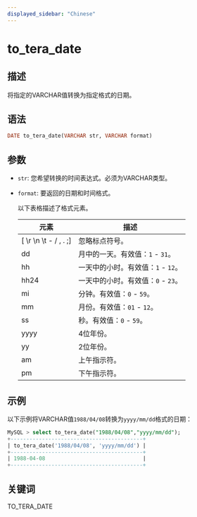 ```yaml
---
displayed_sidebar: "Chinese"
---
```


# to_tera_date

## 描述

将指定的VARCHAR值转换为指定格式的日期。

## 语法

```Haskell
DATE to_tera_date(VARCHAR str, VARCHAR format)
```

## 参数

- `str`: 您希望转换的时间表达式。必须为VARCHAR类型。

- `format`: 要返回的日期和时间格式。

  以下表格描述了格式元素。

  | **元素**              | **描述**                            |
  | --------------------- | ----------------------------------- |
  | [ \r \n \t - / , . ;] | 忽略标点符号。                      |
  | dd                    | 月中的一天。有效值：`1` - `31`。   |
  | hh                    | 一天中的小时。有效值：`1` - `12`。  |
  | hh24                  | 一天中的小时。有效值：`0` - `23`。  |
  | mi                    | 分钟。有效值：`0` - `59`。           |
  | mm                    | 月份。有效值：`01` - `12`。          |
  | ss                    | 秒。有效值：`0` - `59`。              |
  | yyyy                  | 4位年份。                           |
  | yy                    | 2位年份。                           |
  | am                    | 上午指示符。                        |
  | pm                    | 下午指示符。                        |

## 示例

以下示例将VARCHAR值`1988/04/08`转换为`yyyy/mm/dd`格式的日期：

```SQL
MySQL > select to_tera_date("1988/04/08","yyyy/mm/dd");
+------------------------------------------+
| to_tera_date('1988/04/08', 'yyyy/mm/dd') |
+------------------------------------------+
| 1988-04-08                               |
+------------------------------------------+
```

## 关键词

TO_TERA_DATE